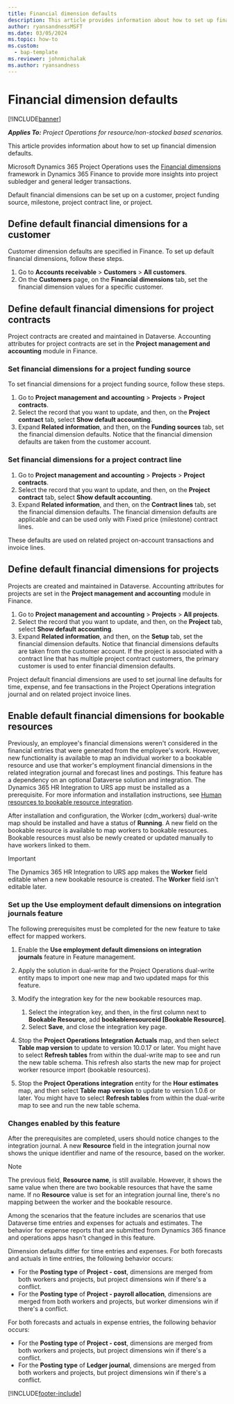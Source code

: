 ```yaml
---
title: Financial dimension defaults
description: This article provides information about how to set up financial dimension defaults.
author: ryansandnessMSFT
ms.date: 03/05/2024
ms.topic: how-to
ms.custom: 
  - bap-template
ms.reviewer: johnmichalak
ms.author: ryansandness
---
```


# Financial dimension defaults

[!INCLUDE[banner](../includes/banner.md)]

_**Applies To:** Project Operations for resource/non-stocked based scenarios._

This article provides information about how to set up financial dimension defaults.

Microsoft Dynamics 365 Project Operations uses the [Financial dimensions](/dynamics365/finance/general-ledger/financial-dimensions) framework in Dynamics 365 Finance to provide more insights into project subledger and general ledger transactions.

Default financial dimensions can be set up on a customer, project funding source, milestone, project contract line, or project.

## Define default financial dimensions for a customer

Customer dimension defaults are specified in Finance. To set up default financial dimensions, follow these steps.

1. Go to **Accounts receivable** \> **Customers** \> **All customers**.
1. On the **Customers** page, on the **Financial dimensions** tab, set the financial dimension values for a specific customer.

## Define default financial dimensions for project contracts

Project contracts are created and maintained in Dataverse. Accounting attributes for project contracts are set in the **Project management and accounting** module in Finance.

### Set financial dimensions for a project funding source

To set financial dimensions for a project funding source, follow these steps.

1. Go to **Project management and accounting** \> **Projects** \> **Project contracts**.
1. Select the record that you want to update, and then, on the **Project contract** tab, select **Show default accounting**.
1. Expand **Related information**, and then, on the **Funding sources** tab, set the financial dimension defaults. Notice that the financial dimension defaults are taken from the customer account.

### Set financial dimensions for a project contract line

1. Go to **Project management and accounting** \> **Projects** \> **Project contracts**.
1. Select the record that you want to update, and then, on the **Project contract** tab, select **Show default accounting**.
1. Expand **Related information**, and then, on the **Contract lines** tab, set the financial dimension defaults. The financial dimension defaults are applicable and can be used only with Fixed price (milestone) contract lines.

These defaults are used on related project on-account transactions and invoice lines.

## Define default financial dimensions for projects

Projects are created and maintained in Dataverse. Accounting attributes for projects are set in the **Project management and accounting** module in Finance.

1. Go to **Project management and accounting** \> **Projects** \> **All projects**.
1. Select the record that you want to update, and then, on the **Project** tab, select **Show default accounting**.
1. Expand **Related information**, and then, on the **Setup** tab, set the financial dimension defaults. Notice that financial dimensions defaults are taken from the customer account. If the project is associated with a contract line that has multiple project contract customers, the primary customer is used to enter financial dimension defaults.

Project default financial dimensions are used to set journal line defaults for time, expense, and fee transactions in the Project Operations integration journal and on related project invoice lines.

## Enable default financial dimensions for bookable resources

Previously, an employee's financial dimensions weren't considered in the financial entries that were generated from the employee's work. However, new functionality is available to map an individual worker to a bookable resource and use that worker's employment financial dimensions in the related integration journal and forecast lines and postings. This feature has a dependency on an optional Dataverse solution and integration. The Dynamics 365 HR Integration to URS app must be installed as a prerequisite. For more information and installation instructions, see [Human resources to bookable resource integration](/dynamics365/human-resources/hr-admin-integration-hr-rm).

After installation and configuration, the Worker (cdm\_workers) dual-write map should be installed and have a status of **Running**. A new field on the bookable resource is available to map workers to bookable resources. Bookable resources must also be newly created or updated manually to have workers linked to them.

> [!IMPORTANT]
> The Dynamics 365 HR Integration to URS app makes the **Worker** field editable when a new bookable resource is created. The **Worker** field isn't editable later.

### Set up the Use employment default dimensions on integration journals feature

The following prerequisites must be completed for the new feature to take effect for mapped workers.

1. Enable the **Use employment default dimensions on integration journals** feature in Feature management.
1. Apply the solution in dual-write for the Project Operations dual-write entity maps to import one new map and two updated maps for this feature.
1. Modify the integration key for the new bookable resources map.

    1. Select the integration key, and then, in the first column next to **Bookable Resource**, add **bookableresourceid [Bookable Resource]**.
    1. Select **Save**, and close the integration key page.

1. Stop the **Project Operations Integration Actuals** map, and then select **Table map version** to update to version 10.0.17 or later. You might have to select **Refresh tables** from within the dual-write map to see and run the new table schema. This refresh also starts the new map for project worker resource import (bookable resources).
1. Stop the **Project Operations integration** entity for the **Hour estimates** map, and then select **Table map version** to update to version 1.0.6 or later. You might have to select **Refresh tables** from within the dual-write map to see and run the new table schema.

### Changes enabled by this feature

After the prerequisites are completed, users should notice changes to the integration journal. A new **Resource** field in the integration journal now shows the unique identifier and name of the resource, based on the worker.

> [!NOTE]
> The previous field, **Resource name**, is still available. However, it shows the same value when there are two bookable resources that have the same name. If no **Resource** value is set for an integration journal line, there's no mapping between the worker and the bookable resource.

Among the scenarios that the feature includes are scenarios that use Dataverse time entries and expenses for actuals and estimates. The behavior for expense reports that are submitted from Dynamics 365 finance and operations apps hasn't changed in this feature.

Dimension defaults differ for time entries and expenses. For both forecasts and actuals in time entries, the following behavior occurs:

- For the **Posting type** of **Project - cost**, dimensions are merged from both workers and projects, but project dimensions win if there's a conflict.
- For the **Posting type** of **Project - payroll allocation**, dimensions are merged from both workers and projects, but worker dimensions win if there's a conflict.

For both forecasts and actuals in expense entries, the following behavior occurs:

- For the **Posting type** of **Project - cost**, dimensions are merged from both workers and projects, but project dimensions win if there's a conflict.
- For the **Posting type** of **Ledger journal**,  dimensions are merged from both workers and projects, but project dimensions win if there's a conflict.

[!INCLUDE[footer-include](../includes/footer-banner.md)]
